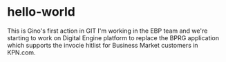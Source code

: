 # hello-world
This is Gino's first action in GIT
I'm working in the EBP team and we're starting to work on Digital Engine platform to replace the BPRG application which supports the invocie hitlist for Business Market customers in KPN.com. 
